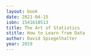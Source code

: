 ```yaml
---
layout: book
date: 2021-04-15
isbn: 1541618513
title: The Art of Statistics
stitle: How to Learn from Data
author: David Spiegelhalter
year: 2019
---
```

